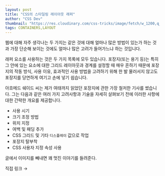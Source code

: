 ```yaml
---
layout: post
title: "CSS의 스타일링 레이아웃 래퍼"
author: "CSS Dev"
thumbnail: "https://res.cloudinary.com/css-tricks/image/fetch/w_1200,q_auto,f_auto/https://css-tricks.com/wp-content/uploads/2020/06/page-wrapper.png"
tags: CONTAINERS,LAYOUT
---
```



웹에 대해 자주 생각나는 두 가지는 같은 것에 대해 얼마나 많은 방법이 있는가 하는 것과 가장 단순해 보이는 것에도 얼마나 많은 고려가 들어가느냐 하는 것입니다.

래퍼 요소를 사용하는 것은 두 가지 목록에 모두 있습니다. 포장지(또는 용기 등)는 특히 그 안에 있는 요소에 대한 그리드 레이아웃과 경계를 설정할 때 매우 흔하기 때문에 포장지의 작동 방식, 사용 이유, 효과적인 사용 방법을 고려하기 위해 한 발 물러서지 않고도 포장지를 당연하게 여기고 손에 넣기 쉽습니다.

아흐메드 쉐이드 씨는 제가 여태까지 읽었던 포장지에 관한 가장 철저한 기사를 썼습니다. 그는 다음과 같은 여러 가지 고려사항과 기술을 자세히 살펴보기 전에 이러한 사항에 대한 간략한 개요를 제공합니다.

- 사용 시기
- 크기 조정 방법
- 위치 지정
- 여백 및 패딩 추가
- CSS 그리드 및 기타 `디스플레이` 값으로 작업
- 포장지 탈부착
- CSS 사용자 지정 속성 사용

글에서 이미지를 빼내면 꽤 멋진 이야기를 들려준다.

직접 링크 →